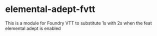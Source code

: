 # elemental-adept-fvtt
This is a module for Foundry VTT to substitute 1s with 2s when the feat elemental adept is enabled
